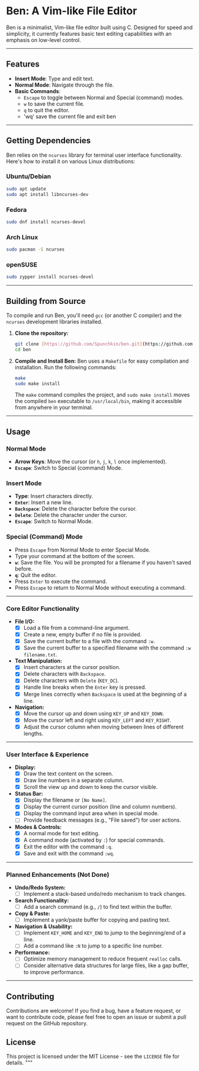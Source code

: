 
# Ben: A Vim-like File Editor

Ben is a minimalist, Vim-like file editor built using C. Designed for speed and simplicity, it currently features basic text editing capabilities with an emphasis on low-level control.

---

## Features

* **Insert Mode**: Type and edit text.
* **Normal Mode**: Navigate through the file.
* **Basic Commands**:
    * `Escape` to toggle between Normal and Special (command) modes.
    * `w` to save the current file.
    * `q` to quit the editor.
    * 'wq' save the current file and exit ben

---

## Getting Dependencies

Ben relies on the `ncurses` library for terminal user interface functionality. Here's how to install it on various Linux distributions:

### Ubuntu/Debian

```bash
sudo apt update
sudo apt install libncurses-dev
```

### Fedora

```bash
sudo dnf install ncurses-devel
```

### Arch Linux

```bash
sudo pacman -S ncurses
```

### openSUSE

```bash
sudo zypper install ncurses-devel
```

---

## Building from Source

To compile and run Ben, you'll need `gcc` (or another C compiler) and the `ncurses` development libraries installed.

1.  **Clone the repository:**
    ```bash
    git clone [https://github.com/Spunchkin/ben.git](https://github.com/Spunchkin/ben.git)
    cd ben
    ```

2.  **Compile and Install Ben:**
    Ben uses a `Makefile` for easy compilation and installation. Run the following commands:
    ```bash
    make
    sudo make install
    ```
    The `make` command compiles the project, and `sudo make install` moves the compiled `ben` executable to `/usr/local/bin`, making it accessible from anywhere in your terminal.

---

## Usage

### Normal Mode

* **Arrow Keys**: Move the cursor (or `h`, `j`, `k`, `l` once implemented).
* **`Escape`**: Switch to Special (command) Mode.

### Insert Mode

* **Type**: Insert characters directly.
* **`Enter`**: Insert a new line.
* **`Backspace`**: Delete the character before the cursor.
* **`Delete`**: Delete the character under the cursor.
* **`Escape`**: Switch to Normal Mode.

### Special (Command) Mode

* Press `Escape` from Normal Mode to enter Special Mode.
* Type your command at the bottom of the screen.
* **`w`**: Save the file. You will be prompted for a filename if you haven't saved before.
* **`q`**: Quit the editor.
* Press `Enter` to execute the command.
* Press `Escape` to return to Normal Mode without executing a command.

---

### Core Editor Functionality

* **File I/O:**
    * [x] Load a file from a command-line argument.
    * [x] Create a new, empty buffer if no file is provided.
    * [x] Save the current buffer to a file with the command `:w`.
    * [x] Save the current buffer to a specified filename with the command `:w filename.txt`.
* **Text Manipulation:**
    * [x] Insert characters at the cursor position.
    * [x] Delete characters with `Backspace`.
    * [x] Delete characters with `Delete` (`KEY_DC`).
    * [x] Handle line breaks when the `Enter` key is pressed.
    * [x] Merge lines correctly when `Backspace` is used at the beginning of a line.
* **Navigation:**
    * [x] Move the cursor up and down using `KEY_UP` and `KEY_DOWN`.
    * [x] Move the cursor left and right using `KEY_LEFT` and `KEY_RIGHT`.
    * [x] Adjust the cursor column when moving between lines of different lengths.

---

### User Interface & Experience

* **Display:**
    * [x] Draw the text content on the screen.
    * [x] Draw line numbers in a separate column.
    * [x] Scroll the view up and down to keep the cursor visible.
* **Status Bar:**
    * [x] Display the filename or `[No Name]`.
    * [x] Display the current cursor position (line and column numbers).
    * [x] Display the command input area when in special mode.
    * [ ] Provide feedback messages (e.g., "File saved") for user actions.
* **Modes & Controls:**
    * [x] A normal mode for text editing.
    * [x] A command mode (activated by `:`) for special commands.
    * [x] Exit the editor with the command `:q`.
    * [x] Save and exit with the command `:wq`.

---

### Planned Enhancements (Not Done)

* **Undo/Redo System:**
    * [ ] Implement a stack-based undo/redo mechanism to track changes.
* **Search Functionality:**
    * [ ] Add a search command (e.g., `/`) to find text within the buffer.
* **Copy & Paste:**
    * [ ] Implement a yank/paste buffer for copying and pasting text.
* **Navigation & Usability:**
    * [ ] Implement `KEY_HOME` and `KEY_END` to jump to the beginning/end of a line.
    * [ ] Add a command like `:N` to jump to a specific line number.
* **Performance:**
    * [ ] Optimize memory management to reduce frequent `realloc` calls.
    * [ ] Consider alternative data structures for large files, like a gap buffer, to improve performance.

---

## Contributing

Contributions are welcome! If you find a bug, have a feature request, or want to contribute code, please feel free to open an issue or submit a pull request on the GitHub repository.

## License

This project is licensed under the MIT License - see the `LICENSE` file for details.
"""
